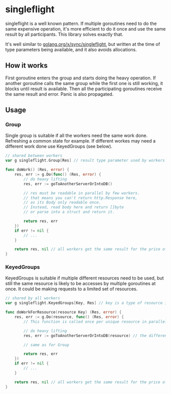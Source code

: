# singleflight

singleflight is a well known pattern.
If multiple goroutines need to do the same expensive operation,
it's more efficient to do it once and use the same result by all participants.
This library solves exactly that.

It's well similar to [golang.org/x/sync/singleflight](golang.org/x/sync/singleflight),
but written at the time of type parameters being available,
and it also avoids allocations.

## How it works

First goroutine enters the group and starts doing the heavy operation.
If another goroutine calls the same group while the first one is still working,
it blocks until result is available.
Then all the participating goroutines receive the same result and error.
Panic is also propagated.

## Usage

### Group

Single group is suitable if all the workers need the same work done.
Refreshing a common state for example.
If different workes may need a different work done use KeyedGroups (see below).

```go
// shared between workers
var g singleflight.Group[Res] // result type parameter used by workers

func doWork() (Res, error) {
    res, err := g.Do(func() (Res, error) {
        // do heavy lifting
        res, err := goToAnotherServerOrIntoDB()

        // res must be readable in parallel by few workers.
        // that means you can't return http.Response here,
        // as its Body only readable once.
        // Instead, read body here and return []byte
        // or parse into a struct and return it.

        return res, err
    })
    if err != nil {
        // ...
    }

    return res, nil // all workers get the same result for the price of one.
}
```

### KeyedGroups

KeyedGroups is suitable if multiple different resources need to be used,
but still the same resource is likely to be accesses by multiple goroutines at once.
It could be making requests to a limited set of resources.
```go
// shared by all workers
var g singleflight.KeyedGroups[Key, Res] // key is a type of resource identifier, res is a type of result

func doWorkForResource(resource Key) (Res, error) {
    res, err := g.Do(resource, func() (Res, error) {
        // This function is called once per unique resource in parallel.

        // do heavy lifting
        res, err := goToAnotherServerOrIntoDB(resource) // the difference from the Group is here.

        // same as for Group

        return res, err
    })
    if err != nil {
        // ...
    }

    return res, nil // all workers get the same result for the price of one.
}
```
